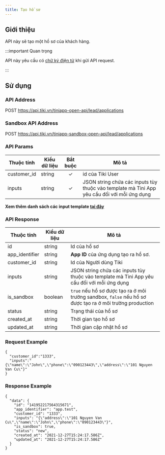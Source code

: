 ```yaml
---
title: Tạo hồ sơ
---
```


## Giới thiệu

API này sẽ tạo một hồ sơ của khách hàng.

:::important Quan trọng

API này yêu cầu có [chữ ký điện tử](../platform-api/calculate-signature) khi gửi API request.

::: 

## Sử dụng

### API Address

POST https://api.tiki.vn/tiniapp-open-api/lead/applications

### Sandbox API Address

POST https://api.tiki.vn/tiniapp-sandbox-open-api/lead/applications

### API Params

| Thuộc tính  | Kiểu dữ liệu | Bắt buộc | Mô tả                                                                                       |
| ----------- | ------------ | :------: | ------------------------------------------------------------------------------------------- |
| customer_id | string       |    ✓     | id của Tiki User                                                                            |
| inputs      | string       |    ✓     | JSON string chứa các inputs tùy thuộc vào template mà Tini App yêu cầu đối với mỗi ứng dụng |

**Xem thêm danh sách các input template [tại đây](./input_templates.md)**

### API Response

| Thuộc tính     | Kiểu dữ liệu | Mô tả                                                                                                    |
| -------------- | ------------ | -------------------------------------------------------------------------------------------------------- |
| id             | string       | Id của hồ sơ                                                                                             |
| app_identifier | string       | **App ID** của ứng dụng tạo ra hồ sơ.                                                                    |
| customer_id    | string       | Id của Người dùng Tiki                                                                                   |
| inputs         | string       | JSON string chứa các inputs tùy thuộc vào template mà Tini App yêu cầu đối với mỗi ứng dụng              |
| is_sandbox     | boolean      | `true` nếu hồ sơ được tạo ra ở môi trường sandbox, `false` nếu hồ sơ được tạo ra ở môi trường production |
| status         | string       | Trạng thái của hồ sơ                                                                                     |
| created_at     | string       | Thời gian tạo hồ sơ                                                                                      |
| updated_at     | string       | Thời gian cập nhật hồ sơ                                                                                 |

### Request Example

```
{
  "customer_id":"1333",
  "inputs":"{\"name\":\"John\",\"phone\":\"090123443\",\"address\":\"101 Nguyen Van Cu\"}"
}
```

### Response Example

```
{
  "data": {
    "id": "141952217564315671",
    "app_identifier": "app.test",
    "customer_id": "1333",
    "inputs": "{\"address\":\"101 Nguyen Van Cu\",\"name\":\"John\",\"phone\":\"090123443\"}",
    "is_sandbox": true,
    "status": "new",
    "created_at": "2021-12-27T15:24:17.586Z",
    "updated_at": "2021-12-27T15:24:17.586Z"
  }
}
```
